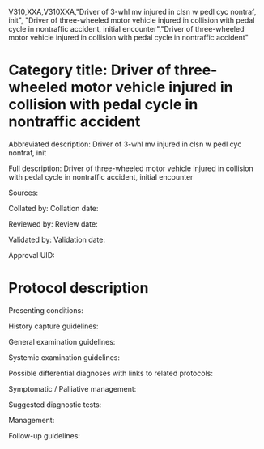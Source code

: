 V310,XXA,V310XXA,"Driver of 3-whl mv injured in clsn w pedl cyc nontraf, init", "Driver of three-wheeled motor vehicle injured in collision with pedal cycle in nontraffic accident, initial encounter","Driver of three-wheeled motor vehicle injured in collision with pedal cycle in nontraffic accident"
# Category title: Driver of three-wheeled motor vehicle injured in collision with pedal cycle in nontraffic accident

Abbreviated description: Driver of 3-whl mv injured in clsn w pedl cyc nontraf, init

Full description: Driver of three-wheeled motor vehicle injured in collision with pedal cycle in nontraffic accident, initial encounter

Sources:

Collated by:
Collation date:

Reviewed by:
Review date:

Validated by:
Validation date:

Approval UID:

# Protocol description

Presenting conditions:

History capture guidelines:

General examination guidelines:

Systemic examination guidelines:

Possible differential diagnoses with links to related protocols:

Symptomatic / Palliative management:

Suggested diagnostic tests:

Management:

Follow-up guidelines:

